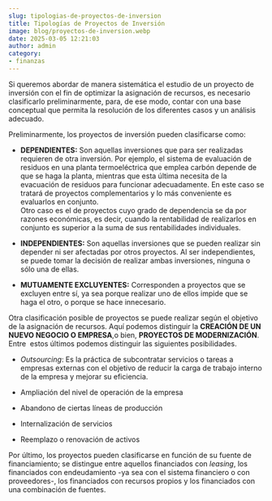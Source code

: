 ```yaml
---
slug: tipologias-de-proyectos-de-inversion
title: Tipologías de Proyectos de Inversión
image: blog/proyectos-de-inversion.webp
date: 2025-03-05 12:21:03
author: admin
category:
- finanzas
---
```

Si queremos abordar de manera sistemática el estudio de un proyecto de inversión con el fin de optimizar la asignación de recursos, es necesario clasificarlo preliminarmente, para, de ese modo, contar con una base conceptual que permita la resolución de los diferentes casos y un análisis adecuado.

Preliminarmente, los proyectos de inversión pueden clasificarse como:

- **DEPENDIENTES:** Son aquellas inversiones que para ser realizadas requieren de otra inversión. Por ejemplo, el sistema de evaluación de residuos en una planta termoeléctrica que emplea carbón depende de que se haga la planta, mientras que esta última necesita de la evacuación de residuos para funcionar adecuadamente. En este caso se tratará de proyectos complementarios y lo más conveniente es evaluarlos en conjunto.  
Otro caso es el de proyectos cuyo grado de dependencia se da por razones económicas, es decir, cuando la rentabilidad de realizarlos en conjunto es superior a la suma de sus rentabilidades individuales. 

- **INDEPENDIENTES:** Son aquellas inversiones que se pueden realizar sin depender ni ser afectadas por otros proyectos. Al ser independientes, se puede tomar la decisión de realizar ambas inversiones, ninguna o sólo una de ellas.

- **MUTUAMENTE EXCLUYENTES:** Corresponden a proyectos que se excluyen entre sí, ya sea porque realizar uno de ellos impide que se haga el otro, o porque se hace innecesario.

Otra clasificación posible de proyectos se puede realizar según el objetivo de la asignación de recursos. Aquí podemos distinguir la **CREACIÓN DE UN NUEVO NEGOCIO O EMPRESA**,o bien, **PROYECTOS DE MODERNIZACIÓN**. Entre  estos últimos podemos distinguir las siguientes posibilidades. 

- _Outsourcing_: Es la práctica de subcontratar servicios o tareas a empresas externas con el objetivo de reducir la carga de trabajo interno de la empresa y mejorar su eficiencia.

- Ampliación del nivel de operación de la empresa

- Abandono de ciertas líneas de producción 

- Internalización de servicios

- Reemplazo o renovación de activos 

Por último, los proyectos pueden clasificarse en función de su fuente de financiamiento; se distingue entre aquellos financiados con _leasing_, los financiados con endeudamiento -ya sea con el sistema financiero o con proveedores-, los financiados con recursos propios y los financiados con una combinación de fuentes. 




